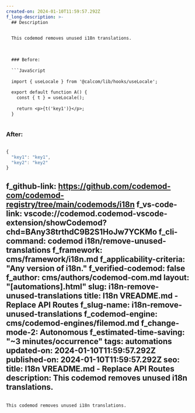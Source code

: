 ```yaml
---
created-on: 2024-01-10T11:59:57.292Z
f_long-description: >-
  ## Description
  

  This codemod removes unused i18n translations.
  

  
  ### Before:
  
  ```JavaScript
  
  import { useLocale } from '@calcom/lib/hooks/useLocale';
  
  export default function A() {
  	const { t } = useLocale();
  
  	return <p>{t('key1')}</p>;
  }
  
  ```
  
  ### After:
  
  ```JavaScript
  
  {
  	"key1": "key1",
  	"key2": "key2"
  }
  
  ```
f_github-link: https://github.com/codemod-com/codemod-registry/tree/main/codemods/i18n
f_vs-code-link: vscode://codemod.codemod-vscode-extension/showCodemod?chd=BAny38trthdC9B2S1HoJw7YCKMo
f_cli-command: codemod i18n/remove-unused-translations
f_framework: cms/framework/i18n.md
f_applicability-criteria: "Any version of i18n."
f_verified-codemod: false
f_author: cms/authors/codemod-com.md
layout: "[automations].html"
slug: i18n-remove-unused-translations
title: I18n VREADME.md - Replace API Routes
f_slug-name: i18n-remove-unused-translations
f_codemod-engine: cms/codemod-engines/filemod.md
f_change-mode-2: Autonomous
f_estimated-time-saving: "~3 minutes/occurrence"
tags: automations
updated-on: 2024-01-10T11:59:57.292Z
published-on: 2024-01-10T11:59:57.292Z
seo:
  title: I18n VREADME.md - Replace API Routes
  description: This codemod removes unused i18n translations.
---
```

This codemod removes unused i18n translations.